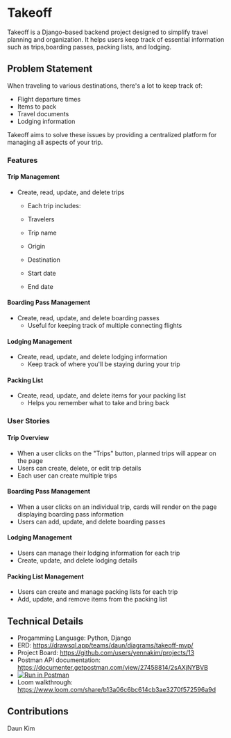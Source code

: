 # Takeoff
Takeoff is a Django-based backend project designed to simplify travel planning and organization. It helps users keep track of essential information such as trips,boarding passes, packing lists, and lodging.

## Problem Statement
When traveling to various destinations, there's a lot to keep track of:

- Flight departure times
- Items to pack
- Travel documents
- Lodging information

Takeoff aims to solve these issues by providing a centralized platform for managing all aspects of your trip.

### Features
#### Trip Management

- Create, read, update, and delete trips
  - Each trip includes:

  - Travelers
  - Trip name
  - Origin
  - Destination
  - Start date
  - End date



#### Boarding Pass Management

  - Create, read, update, and delete boarding passes
     - Useful for keeping track of multiple connecting flights

#### Lodging Management

- Create, read, update, and delete lodging information
  - Keep track of where you'll be staying during your trip

#### Packing List

- Create, read, update, and delete items for your packing list
  - Helps you remember what to take and bring back

### User Stories

#### Trip Overview

- When a user clicks on the "Trips" button, planned trips will appear on the page
- Users can create, delete, or edit trip details
- Each user can create multiple trips


#### Boarding Pass Management

- When a user clicks on an individual trip, cards will render on the page displaying boarding pass information
- Users can add, update, and delete boarding passes


#### Lodging Management

- Users can manage their lodging information for each trip
- Create, update, and delete lodging details


#### Packing List Management

- Users can create and manage packing lists for each trip
- Add, update, and remove items from the packing list



## Technical Details

- Progamming Language: Python, Django
- ERD: https://drawsql.app/teams/daun/diagrams/takeoff-mvp/
- Project Board: https://github.com/users/yennakim/projects/13
- Postman API documentation: https://documenter.getpostman.com/view/27458814/2sAXjNYBVB
 - [![Run in Postman](https://run.pstmn.io/button.svg)](https://app.getpostman.com/run-collection/27458814-ad98c03b-fe89-4594-893c-db5f70a04dc5?action=collection%2Ffork&source=rip_markdown&collection-url=entityId%3D27458814-ad98c03b-fe89-4594-893c-db5f70a04dc5%26entityType%3Dcollection%26workspaceId%3Daa720716-7a8f-49d0-8ff8-492108fa1cb0)
- Loom walkthrough: https://www.loom.com/share/b13a06c6bc614cb3ae3270f572596a9d

## Contributions
Daun Kim
